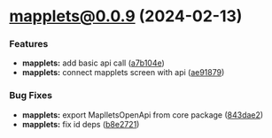 # mapplets@0.0.9 (2024-02-13)

### Features

* **mapplets:** add basic api call ([a7b104e](https://github.com/mapplesorg/mapplets/commit/a7b104e189c40e63600a8b609cdd64b965d03481))
* **mapplets:** connect mapplets screen with api ([ae91879](https://github.com/mapplesorg/mapplets/commit/ae9187980e805c8f97e19f45484312a19a74cd51))


### Bug Fixes

* **mapplets:** export MaplletsOpenApi from core package ([843dae2](https://github.com/mapplesorg/mapplets/commit/843dae22807b49d77a63f766f857762dc1985cc5))
* **mapplets:** fix id deps ([b8e2721](https://github.com/mapplesorg/mapplets/commit/b8e27218e801b2d0257685f2a59e9416868d214e))

